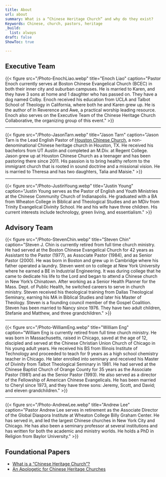 ```yaml
---
title: About
url: about
summary: What is a “Chinese Heritage Church” and why do they exist?
Keywords: Chinese, church, pastors, heritage
_build:
  list: always
draft: false
ShowToc: true

---
```



## Executive Team

{{< figure src="/Photo-EnochLiao.webp" title="Enoch Liao" caption="Pastor Enoch currently serves at Boston Chinese Evangelical Church (BCEC) in both their inner city and suburban campuses. He is married to Karen, and they have 3 sons at home and 1 daughter who has passed on. They have a dog named Colby. Enoch received his education from UCLA and Talbot School of Theology in California, where both he and Karen grew up. He is the author of In Reverence and Awe, a practical worship leading resource. Enoch also serves on the Executive Team of the Chinese Heritage Church Collaborative, the organizing group of this event." >}}

---

{{< figure src="/Photo-JasonTarn.webp" title="Jason Tarn" caption="Jason Tarn is the Lead English Pastor of [Houston Chinese Church](https://en.hcchome.org), a non-denominational Chinese heritage church in Houston, TX. He received his bachelors from UT Austin and completed an M.Div. at Regent College. Jason grew up at Houston Chinese Church as a teenager and has been pastoring there since 2011. His passion is to bring healthy reform to the immigrant church that is rooted in sound doctrine and a missional vision. He is married to Theresa and has two daughters, Talia and Maisie." >}}

--- 

{{< figure src="/Photo-JustinYoung.webp" title="Justin Young" caption="Justin Young serves as the Pastor of English and Youth Ministries at the Chinese Community Church of Indianapolis. He graduated with a BA from Wheaton College in Biblical and Theological Studies and an MDiv from Trinity Evangelical Divinity School. He and his wife have three children. His current interests include technology, green living, and essentialism." >}}


## Advisory Team


{{< figure src="/Photo-StevenChin.webp" title="Steven Chin" caption="Steven J. Chin is currently retired from full time church ministry.  He had served at the Boston Chinese Evangelical Church for 42 years as Assistant to the Pastor (1977), as Associate Pastor (1984), and as Senior Pastor (2000). He was born in Boston and grew up in Cambridge where his father operated a laundry. Steven went on to college at New York University where he earned a BE in Industrial Engineering. It was during college that he came to dedicate his life to the Lord and began to attend a Chinese church in New York’s Chinatown. After working as a Senior Health Planner for the Mass. Dept. of Public Health, he switched careers to serve in church ministry. Steven received his theological training from Dallas Theological Seminary, earning his MA in Biblical Studies and later his Master of Theology. Steven is a founding council member of the Gospel Coalition. Steven has been married to Nancy since 1976. They have two adult children, Stefanie and Matthew, and three grandchildren." >}}


---

{{< figure src="/Photo-WilliamEng.webp" title="William Eng" caption="William Eng is currently retired from full time church ministry. He was born in Massachusetts, raised in Chicago, saved at the age of 12, discipled and served at the Chinese Christian Union Church of Chicago in his young adult years. He received his BS from Illinois Institute of Technology and proceeded to teach for 9 years as a high school chemistry teacher in Chicago. He later enrolled into seminary and received his Master of Divinity from Talbot Theological Seminary in 1981. He had served at the Chinese Baptist Church of Orange County for 35 years as the Associate Pastor (1981) and as the Senior Pastor (1993). He also served as a director of the Fellowship of American Chinese Evangelicals. He has been married to Cheryl since 1973, and they have three sons: Jeremy, Scott, and David; and eleven grandchildren." >}}

---

{{< figure src="/Photo-AndrewLee.webp" title="Andrew Lee" caption="Pastor Andrew Lee serves in retirement as the Associate Director of the Global Diaspora Institute at Wheaton College Billy Graham Center. He has served in, and led the largest Chinese churches in New York City and Chicago. He has also been a seminary professor at several institutions and has written for both the academic and ministry worlds. He holds a PhD in Religion from Baylor University." >}}



## Foundational Papers

- [What is a “Chinese Heritage Church”?](/what)
- [An Apologetic for Chinese Heritage Churches](/apologetic)
